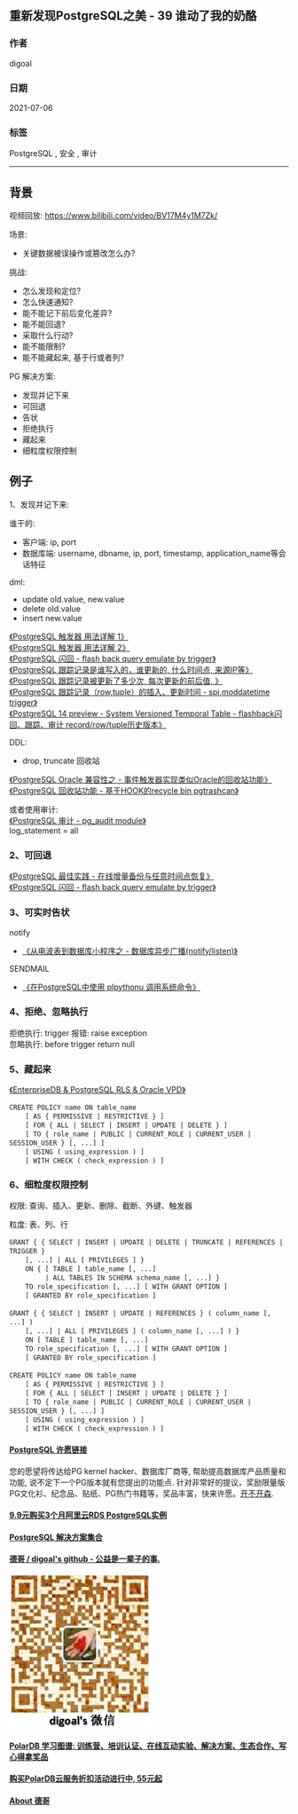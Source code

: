 ## 重新发现PostgreSQL之美 - 39 谁动了我的奶酪  
    
### 作者    
digoal    
    
### 日期    
2021-07-06     
    
### 标签    
PostgreSQL , 安全 , 审计       
    
----    
    
## 背景    
视频回放: https://www.bilibili.com/video/BV17M4y1M7Zk/    
  
场景:   
- 关键数据被误操作或篡改怎么办?    
  
  
挑战:   
- 怎么发现和定位?   
- 怎么快速通知?   
- 能不能记下前后变化差异?   
- 能不能回退?   
- 采取什么行动?   
- 能不能限制?   
- 能不能藏起来, 基于行或者列?   
  
  
PG 解决方案:   
- 发现并记下来  
- 可回退  
- 告状  
- 拒绝执行  
- 藏起来  
- 细粒度权限控制  
  
## 例子  
1、发现并记下来:   
  
谁干的:  
- 客户端: ip, port    
- 数据库端: username, dbname, ip, port, timestamp, application_name等会话特征      
  
dml:   
- update old.value, new.value    
- delete old.value    
- insert new.value    
  
[《PostgreSQL 触发器 用法详解 1》](../201303/20130311_01.md)    
[《PostgreSQL 触发器 用法详解 2》](../201303/20130311_02.md)    
[《PostgreSQL 闪回 - flash back query emulate by trigger》](../201408/20140828_01.md)    
[《PostgreSQL 跟踪记录是谁写入的，谁更新的, 什么时间点, 来源IP等》](../201908/20190817_02.md)    
[《PostgreSQL 跟踪记录被更新了多少次, 每次更新的前后值, 》](../201908/20190817_01.md)    
[《PostgreSQL 跟踪记录（row,tuple）的插入、更新时间 - spi,moddatetime trigger》](../201908/20190816_02.md)    
[《PostgreSQL 14 preview - System Versioned Temporal Table - flashback闪回、跟踪、审计 record/row/tuple历史版本》](../202010/20201010_06.md)  
  
DDL:  
- drop, truncate 回收站    
  
[《PostgreSQL Oracle 兼容性之 - 事件触发器实现类似Oracle的回收站功能》](../201504/20150429_01.md)    
[《PostgreSQL 回收站功能 - 基于HOOK的recycle bin pgtrashcan》](../201404/20140403_01.md)    
  
或者使用审计:   
[《PostgreSQL 审计 - pg_audit module》](../201505/20150515_01.md)    
log_statement = all  
  
  
### 2、可回退  
  
[《PostgreSQL 最佳实践 - 在线增量备份与任意时间点恢复》](../201608/20160823_03.md)    
[《PostgreSQL 闪回 - flash back query emulate by trigger》](../201408/20140828_01.md)    
  
  
### 3、可实时告状  
notify   
- [《从电波表到数据库小程序之 - 数据库异步广播(notify/listen)》](../201701/20170116_01.md)    
  
  
SENDMAIL  
- [《在PostgreSQL中使用 plpythonu 调用系统命令》](../201710/20171023_01.md)    
  
### 4、拒绝、忽略执行  
  
拒绝执行: trigger 报错: raise exception   
忽略执行: before trigger return null  
  
  
  
### 5、藏起来  
[《EnterpriseDB & PostgreSQL RLS & Oracle VPD》](../201602/20160203_03.md)    
  
```  
CREATE POLICY name ON table_name  
    [ AS { PERMISSIVE | RESTRICTIVE } ]  
    [ FOR { ALL | SELECT | INSERT | UPDATE | DELETE } ]  
    [ TO { role_name | PUBLIC | CURRENT_ROLE | CURRENT_USER | SESSION_USER } [, ...] ]  
    [ USING ( using_expression ) ]  
    [ WITH CHECK ( check_expression ) ]  
```  
  
### 6、细粒度权限控制  
  
权限: 查询、插入、更新、删除、截断、外键、触发器   
  
粒度: 表、列、行   
  
```  
GRANT { { SELECT | INSERT | UPDATE | DELETE | TRUNCATE | REFERENCES | TRIGGER }  
    [, ...] | ALL [ PRIVILEGES ] }  
    ON { [ TABLE ] table_name [, ...]  
         | ALL TABLES IN SCHEMA schema_name [, ...] }  
    TO role_specification [, ...] [ WITH GRANT OPTION ]  
    [ GRANTED BY role_specification ]  
  
GRANT { { SELECT | INSERT | UPDATE | REFERENCES } ( column_name [, ...] )  
    [, ...] | ALL [ PRIVILEGES ] ( column_name [, ...] ) }  
    ON [ TABLE ] table_name [, ...]  
    TO role_specification [, ...] [ WITH GRANT OPTION ]  
    [ GRANTED BY role_specification ]  
  
CREATE POLICY name ON table_name  
    [ AS { PERMISSIVE | RESTRICTIVE } ]  
    [ FOR { ALL | SELECT | INSERT | UPDATE | DELETE } ]  
    [ TO { role_name | PUBLIC | CURRENT_ROLE | CURRENT_USER | SESSION_USER } [, ...] ]  
    [ USING ( using_expression ) ]  
    [ WITH CHECK ( check_expression ) ]  
```  
  
  
#### [PostgreSQL 许愿链接](https://github.com/digoal/blog/issues/76 "269ac3d1c492e938c0191101c7238216")
您的愿望将传达给PG kernel hacker、数据库厂商等, 帮助提高数据库产品质量和功能, 说不定下一个PG版本就有您提出的功能点. 针对非常好的提议，奖励限量版PG文化衫、纪念品、贴纸、PG热门书籍等，奖品丰富，快来许愿。[开不开森](https://github.com/digoal/blog/issues/76 "269ac3d1c492e938c0191101c7238216").  
  
  
#### [9.9元购买3个月阿里云RDS PostgreSQL实例](https://www.aliyun.com/database/postgresqlactivity "57258f76c37864c6e6d23383d05714ea")
  
  
#### [PostgreSQL 解决方案集合](https://yq.aliyun.com/topic/118 "40cff096e9ed7122c512b35d8561d9c8")
  
  
#### [德哥 / digoal's github - 公益是一辈子的事.](https://github.com/digoal/blog/blob/master/README.md "22709685feb7cab07d30f30387f0a9ae")
  
  
![digoal's wechat](../pic/digoal_weixin.jpg "f7ad92eeba24523fd47a6e1a0e691b59")
  
  
#### [PolarDB 学习图谱: 训练营、培训认证、在线互动实验、解决方案、生态合作、写心得拿奖品](https://www.aliyun.com/database/openpolardb/activity "8642f60e04ed0c814bf9cb9677976bd4")
  
  
#### [购买PolarDB云服务折扣活动进行中, 55元起](https://www.aliyun.com/activity/new/polardb-yunparter?userCode=bsb3t4al "e0495c413bedacabb75ff1e880be465a")
  
  
#### [About 德哥](https://github.com/digoal/blog/blob/master/me/readme.md "a37735981e7704886ffd590565582dd0")
  
